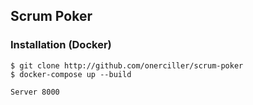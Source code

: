 
## Scrum Poker

### Installation (Docker)

```console
$ git clone http://github.com/onerciller/scrum-poker
$ docker-compose up --build

Server 8000
```

